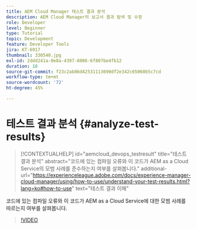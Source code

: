 ```yaml
---
title: AEM Cloud Manager 테스트 결과 분석
description: AEM Cloud Manager의 보고서 결과 탐색 및 수정
role: Developer
level: Beginner
type: Tutorial
topic: Development
feature: Developer Tools
jira: KT-6917
thumbnail: 330540.jpg
exl-id: 2ddd241a-0e8a-4397-8006-6f807be4fb12
duration: 18
source-git-commit: f23c2ab86d42531113690df2e342c65060b5c7cd
workflow-type: tm+mt
source-wordcount: '72'
ht-degree: 45%

---
```


# 테스트 결과 분석 {#analyze-test-results}

>[!CONTEXTUALHELP]
>id="aemcloud_devops_testresult"
>title="테스트 결과 분석"
>abstract="코드에 있는 컴파일 오류와 이 코드가 AEM as a Cloud Service의 모범 사례를 준수하는지 여부를 살펴봅니다."
>additional-url="https://experienceleague.adobe.com/docs/experience-manager-cloud-manager/using/how-to-use/understand-your-test-results.html?lang=ko#how-to-use" text="테스트 결과 이해"

코드에 있는 컴파일 오류와 이 코드가 AEM as a Cloud Service에 대한 모범 사례를 따르는지 여부를 살펴봅니다.

>[!VIDEO](https://video.tv.adobe.com/v/330540?quality=12&learn=on)

